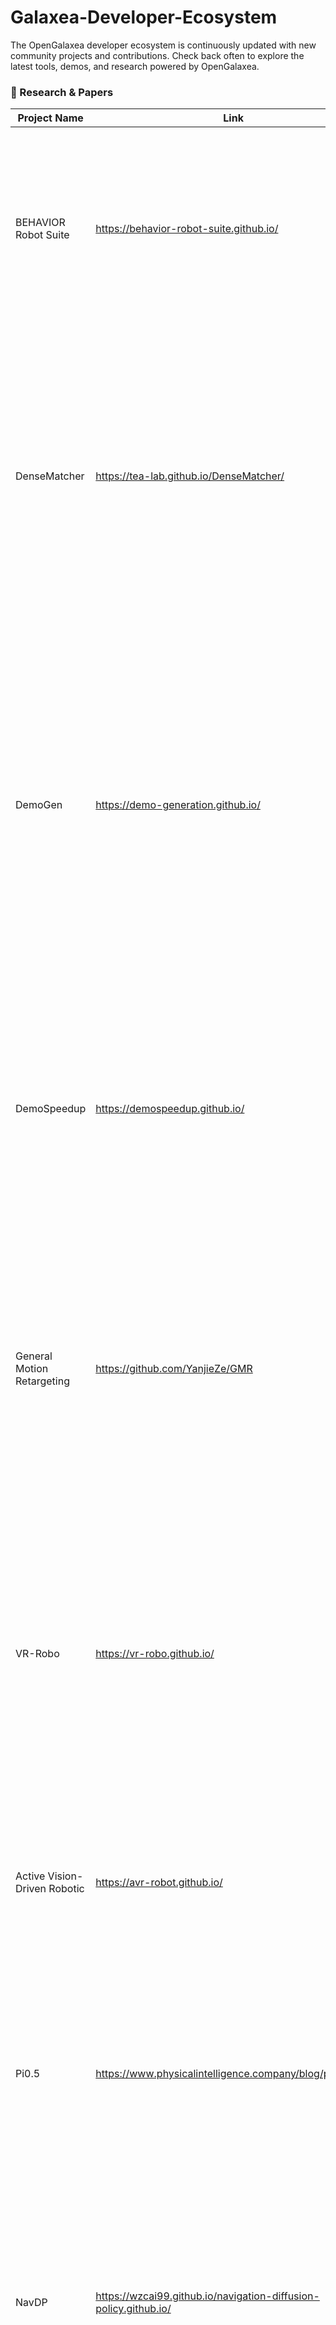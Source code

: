 # Galaxea-Developer-Ecosystem
The OpenGalaxea developer ecosystem is continuously updated with new community projects and contributions. Check back often to explore the latest tools, demos, and research powered by OpenGalaxea.

### 🤖 Research & Papers
| Project Name                          | Link                    | Tags                                     | Description                                                                          
|---------------------------------------|-------------------------|------------------------------------------|-------------------------------------------------------------------------------------------------------------------------------------------------------------------------------------------------------------|
| BEHAVIOR Robot Suite       | https://behavior-robot-suite.github.io/| #whole body control<br>#mobile manipulation | Developed by Stanford in collaboration with Galaxea, BRS leverages the **Galaxea R1 robot** to enable whole-body mobile manipulation for diverse household tasks. It has been accepted by **CoRL 2025**. |
| DenseMatcher               | https://tea-lab.github.io/DenseMatcher/| #manipulation                             | Developed with the Galaxea **A1 robotic arm**, DenseMatcher enables cross-instance 3D semantic understanding, allowing robots to learn tasks like peeling a banana from a single human demonstration. This paper has been accepted by **ICLR 2025** as a Spotlight (Top 5%) paper. |
| DemoGen                    | https://demo-generation.github.io/     | #manipulation                             | A demonstration generation system validated the Galaxea **R1 humanoid robot**. With only one real demonstration, it learns to place a banana into a basket and generalizes with high success across diverse positions and orientations. It was accepted by **RSS 2025**, and won the Best Long Paper Award at the SynData4CV Workshop, CVPR 2025. |
| DemoSpeedup                | https://demospeedup.github.io/         | #mobile manipulation<br>#simulation       | Built on the Galaxea **R1 robot**, DemoSpeedup accelerates manipulation up to 3× faster. Using action entropy, it identifies "acceleration points" without manual labels, enabling efficient deployment across diverse scenarios. |
| General Motion Retargeting | https://github.com/YanjieZe/GMR        | #simulation                               | Integrated with the Galaxea **R1 Pro robot**, GMR enables real-time high-quality whole-body retargeting for teleoperation (e.g., TWIST), supports multiple humanoid robots and human motion formats, and has been widely adopted in community research projects. |
| VR-Robo                    | https://vr-robo.github.io/             | #Real-to-Sim-to-Real<br>#navigation<br>#simulation | Validated on the Galaxea **R1 robot**, VR-Robo introduces a "Real-to-Sim-to-Real" paradigm for autonomous navigation. Using only RGB input—without depth or LiDAR—it enables robust real-world navigation without requiring real-robot training. It has been accepted **at RA-L 2025**. |
| Active Vision-Driven Robotic | https://avr-robot.github.io/         | #manipulation<br>#simulation              | Built on the Galaxea **A1 robotic arm** and desktop teleoperation platform, AVR achieves stable tracking and precise control with repeatability under 1 cm accuracy.                                                                 |
| Pi0.5                      | https://www.physicalintelligence.company/blog/pi05 | #VLA                          | Validated on the Galaxea R1 Lite platform, π-0.5 demonstrates robust embodied intelligence by leveraging its chassis and torso to handle complex household tasks with human-like flexibility.                                                                 |
| NavDP                      | https://wzcai99.github.io/navigation-diffusion-policy.github.io/ | #navigation<br>#Real-to-Sim-to-Real | Powered by the Galaxea **R1 robot**, NavDP enables autonomous navigation in unseen real-world environments. Trained entirely in simulation, it allows robots to avoid random obstacles and safely find their way. |
| CogVLA                     | https://jiutian-vl.github.io/CogVLA-page/ | #VLA<br>#manipulation                     | A cognition-aligned Vision-Language-Action framework that uses instruction-driven routing and sparsification to improve efficiency and coherence. Demonstrated on the Galaxea R1 Lite for real-world tasks and accepted **at NeurIPS 2025**. |
| Safebimanual               | https://denghaoyuan123.github.io/SafeBimanip/ | #manipulation                          | A safety-aware framework for diffusion-based bimanual manipulation. By adding test-time trajectory optimization with dynamic constraints, it prevents unsafe behaviors and improves coordinated dual-arm performance on the Galaxea R1 robot and has been accepted **by CoRL 2025**. |
| RoboChemist                | https://zzongzheng0918.github.io/RoboChemist.github.io/ | #VLA<br>#manipulation              | A dual-loop framework combining Vision-Language Models with Vision-Language-Action models for robotic chemistry. Using the Galaxea **R1 Robot**, it plans, guides, and monitors long-horizon lab tasks, enabling safe and precise execution of complex chemical protocols. It has been accepted **by CoRL 2025**. |


### 🏆 Competitions & Demos

| Competition/Demo Name       | Link                                      | Tags                                      | Description                                                                                                                                                                                                 |
|------------------------------|-------------------------------------------|-------------------------------------------|-------------------------------------------------------------------------------------------------------------------------------------------------------------------------------------------------------------|
| WBCD2025-Champion            | https://arxiv.org/abs/2506.06567          | #manipulation                             | The winning solution from Carnegie Mellon University, featured **at RSS 2025 workshop**, demonstrated the Galaxea **A1X robotic arm** to showcase state-of-the-art whole-body control.                                                                 |
| BEHAVIOR Challenge           | https://behavior.stanford.edu/            | #dataset                                  | Built on the Galaxea R1 Pro robot, the BEHAVIOR-1K dataset contains 50 full-length household tasks with 10,000 teleoperated demonstrations covering cooking, cleaning, rearrangement, and installation. The BEHAVIOR Challenge evaluates robots on reasoning, locomotion, and dexterous bimanual manipulation, co-hosted with **NeurIPS 2025**. |

